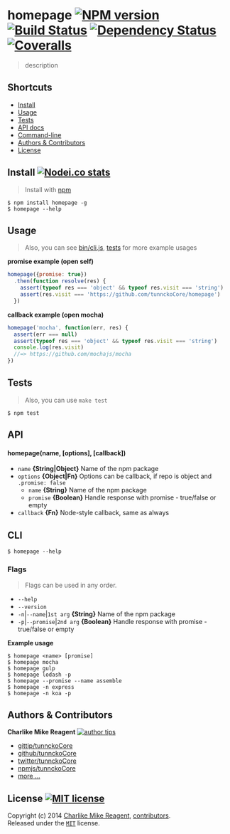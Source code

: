 # homepage [![NPM version][npmjs-shields]][npmjs-url] [![Build Status][travis-img]][travis-url] [![Dependency Status][depstat-img]][depstat-url] [![Coveralls][coveralls-shields]][coveralls-url]
> description

## Shortcuts
- [Install](#install)
- [Usage](#usage)
- [Tests](#tests)
- [API docs](#api)
- [Command-line](#cli)
- [Authors & Contributors](#authors--contributors-)
- [License](#license-)


## Install [![Nodei.co stats][npmjs-install]][npmjs-url]
> Install with [npm](https://npmjs.org)

```
$ npm install homepage -g
$ homepage --help
```


## Usage
> Also, you can see [bin/cli.js](./bin/cli.js), [tests](./test/test.js) for more example usages

**promise example (open self)**
```js
homepage({promise: true})
  .then(function resolve(res) {
    assert(typeof res === 'object' && typeof res.visit === 'string')
    assert(res.visit === 'https://github.com/tunnckoCore/homepage')
  })
```
**callback example (open mocha)**
```js
homepage('mocha', function(err, res) {
  assert(err === null)
  assert(typeof res === 'object' && typeof res.visit === 'string')
  console.log(res.visit)
  //=> https://github.com/mochajs/mocha
})
```


## Tests
> Also, you can use `make test`

```
$ npm test
```


## API

#### homepage(name, [options], [callback])
- `name` **{String|Object}** Name of the npm package
- `options` **{Object|Fn}** Options can be callback, if repo is object and `.promise: false`
  - `name` **{String}** Name of the npm package
  - `promise` **{Boolean}** Handle response with promise - true/false or empty
- `callback` **{Fn}** Node-style callback, same as always


## CLI
```
$ homepage --help
```

### Flags
> Flags can be used in any order.

- `--help`
- `--version`
- `-n`|`--name`|`1st arg` **{String}** Name of the npm package
- `-p`|`--promise`|`2nd arg` **{Boolean}** Handle response with promise - true/false or empty

**Example usage**
```
$ homepage <name> [promise]
$ homepage mocha
$ homepage gulp
$ homepage lodash -p
$ homepage --promise --name assemble
$ homepage -n express
$ homepage -n koa -p
```


## Authors & Contributors

**Charlike Mike Reagent** [![author tips][author-gittip-img]][author-gittip]
+ [gittip/tunnckoCore][author-gittip]
+ [github/tunnckoCore][author-github]
+ [twitter/tunnckoCore][author-twitter]
+ [npmjs/tunnckoCore][author-npmjs]
+ [more ...][author-more]


## License [![MIT license][license-img]][license-url]
Copyright (c) 2014 [Charlike Mike Reagent][author-website], [contributors](https://github.com/tunnckoCore/homepage/graphs/contributors).  
Released under the [`MIT`][license-url] license.


[downloads-img]: http://img.shields.io/npm/dm/homepage.svg
[npm-required-version-img]: http://img.shields.io/badge/npm-%3E=%201.4.28-blue.svg
[node-required-version-img]: https://img.shields.io/node/v/homepage.svg
[node-required-version-url]: http://nodejs.org/download/

[npmjs-url]: http://npm.im/homepage
[npmjs-fury]: https://badge.fury.io/js/homepage.svg
[npmjs-shields]: https://img.shields.io/npm/v/homepage.svg
[npmjs-install]: https://nodei.co/npm/homepage.svg?mini=true

[coveralls-url]: https://coveralls.io/r/tunnckoCore/homepage?branch=master
[coveralls-shields]: https://img.shields.io/coveralls/tunnckoCore/homepage.svg

[license-url]: https://github.com/tunnckoCore/homepage/blob/master/license.md
[license-img]: http://img.shields.io/badge/license-MIT-blue.svg

[travis-url]: https://travis-ci.org/tunnckoCore/homepage
[travis-img]: https://travis-ci.org/tunnckoCore/homepage.svg?branch=master

[depstat-url]: https://david-dm.org/tunnckoCore/homepage
[depstat-img]: https://david-dm.org/tunnckoCore/homepage.svg

[ferver-img]: http://img.shields.io/badge/using-ferver-585858.svg
[ferver-url]: https://github.com/jonathanong/ferver

[author-gittip-img]: http://img.shields.io/gittip/tunnckoCore.svg
[author-gittip]: https://www.gittip.com/tunnckoCore
[author-github]: https://github.com/tunnckoCore
[author-twitter]: https://twitter.com/tunnckoCore
[author-website]: http://www.whistle-bg.tk
[author-npmjs]: https://npmjs.org/~tunnckocore
[author-more]: http://j.mp/1stW47C

[cobody-url]: https://github.com/tj/co-body
[mocha-url]: https://github.com/tj/mocha
[rawbody-url]: https://github.com/stream-utils/raw-body
[multer-url]: https://github.com/expressjs/multer
[express-url]: https://github.com/strongloop/express
[formidable-url]: https://github.com/felixge/node-formidable
[co-url]: https://github.com/tj/co
[extend-url]: https://github.com/justmoon/node-extend
[csp-report]: https://mathiasbynens.be/notes/csp-reports
